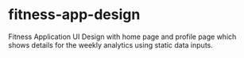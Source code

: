 # fitness-app-design
Fitness Application UI Design with home page and profile page which shows details for the weekly analytics using static data inputs.
